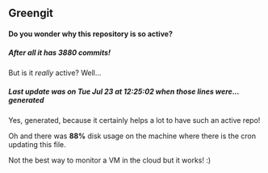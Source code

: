 ## Greengit

#### Do you wonder why this repository is so active?

##### After all it has 3880 commits!

But is it *really* active? Well...

##### Last update was on Tue Jul 23 at 12:25:02 when those lines were... generated

Yes, generated, because it certainly helps a lot to have such an active repo!

Oh and there was **88%** disk usage on the machine
where there is the cron updating this file.

Not the best way to monitor a VM in the cloud but it works! :)
